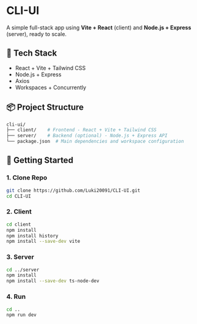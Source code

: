 # CLI-UI

A simple full-stack app using **Vite + React** (client) and **Node.js + Express** (server), ready to scale.

## 🧰 Tech Stack

- React + Vite + Tailwind CSS
- Node.js + Express
- Axios
- Workspaces + Concurrently

## 📦 Project Structure

```bash
cli-ui/
├── client/    # Frontend - React + Vite + Tailwind CSS
├── server/    # Backend (optional) - Node.js + Express API
└── package.json  # Main dependencies and workspace configuration
```

## 🚀 Getting Started

### 1. Clone Repo
```bash
git clone https://github.com/Luki20091/CLI-UI.git
cd CLI-UI
```

### 2. Client
```bash
cd client
npm install
npm install history
npm install --save-dev vite
```

### 3. Server
```bash
cd ../server
npm install
npm install --save-dev ts-node-dev
```

### 4. Run
```bash
cd ..
npm run dev
```